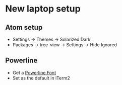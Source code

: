 # New laptop setup

## Atom setup
* Settings -> Themes -> Solarized Dark
* Packages -> tree-view -> Settings -> Hide Ignored

## Powerline
* Get a [Powerline Font](https://github.com/powerline/fonts)
* Set as the default in iTerm2

